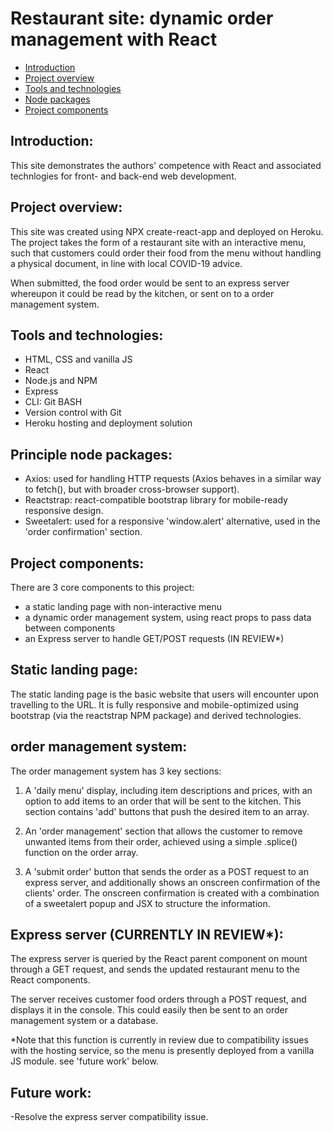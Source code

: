 # Restaurant site: dynamic order management with React

* [Introduction](#Introduction)
* [Project overview](#Project-overview)
* [Tools and technologies](#Tools-and-technologies)
* [Node packages](#Principle-node-packages)
* [Project components](#Project-components)

## Introduction:

This site demonstrates the authors' competence with React and associated technlogies for front- and back-end web development.

## Project overview:

This site was created using NPX create-react-app and deployed on Heroku. The project takes the form of a restaurant site with an interactive menu, such that
customers could order their food from the menu without handling a physical document, in line with local COVID-19 advice.

When submitted, the food order would be sent to an express server whereupon it could be read by the kitchen, or sent on to a order management system.

## Tools and technologies:

* HTML, CSS and vanilla JS
* React
* Node.js and NPM
* Express
* CLI: Git BASH
* Version control with Git
* Heroku hosting and deployment solution

## Principle node packages:

* Axios: used for handling HTTP requests (Axios behaves in a similar way to fetch(), but with broader cross-browser support).
* Reactstrap: react-compatible bootstrap library for mobile-ready responsive design.
* Sweetalert: used for a responsive 'window.alert' alternative, used in the 'order confirmation' section.

## Project components:

There are 3 core components to this project:
* a static landing page with non-interactive menu
* a dynamic order management system, using react props to pass data between components
* an Express server to handle GET/POST requests (IN REVIEW*)

## Static landing page:

The static landing page is the basic website that users will encounter upon travelling to the URL. It is fully responsive and mobile-optimized using bootstrap (via the reactstrap NPM package) and derived technologies.

## order management system:
The order management system has 3 key sections:

1. A 'daily menu' display, including item descriptions and prices, with an option to add items to an order that will be sent to the kitchen.
This section contains 'add' buttons that push the desired item to an array.

2. An 'order management' section that allows the customer to remove unwanted items from their order, achieved using a simple .splice() function on the order array.

3. A 'submit order' button that sends the order as a POST request to an express server, and additionally shows an onscreen confirmation of the clients' order.
The onscreen confirmation is created with a combination of a sweetalert popup and JSX to structure the information.

## Express server (CURRENTLY IN REVIEW*):

The express server is queried by the React parent component on mount through a GET request, and sends the updated restaurant menu to the React components.

The server receives customer food orders through a POST request, and displays it in the console. This could easily then be sent to an order management system or a 
database.

*Note that this function is currently in review due to compatibility issues with the hosting service, so the menu is presently deployed from a vanilla JS module.
see 'future work' below.

## Future work:

-Resolve the express server compatibility issue.
